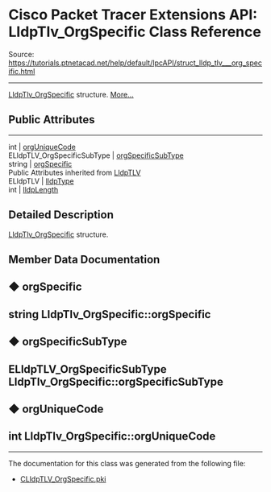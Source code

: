 # Cisco Packet Tracer Extensions API: LldpTlv_OrgSpecific Class Reference

Source: https://tutorials.ptnetacad.net/help/default/IpcAPI/struct_lldp_tlv___org_specific.html

---

[LldpTlv_OrgSpecific](struct_lldp_tlv___org_specific.html "LldpTlv_OrgSpecific structure.") structure. [More...](struct_lldp_tlv___org_specific.html#details)

##  Public Attributes  
  
---  
int | [orgUniqueCode](struct_lldp_tlv___org_specific.html#a77c1391bef3f54efcfc23d74dae6d944)  
ELldpTLV_OrgSpecificSubType | [orgSpecificSubType](struct_lldp_tlv___org_specific.html#acce227afbd370e3be03e56d07d40c027)  
string | [orgSpecific](struct_lldp_tlv___org_specific.html#aa43e9c173772dd1c5cc16e8980a47e20)  
Public Attributes inherited from [LldpTLV](struct_lldp_t_l_v.html)  
ELldpTLV | [lldpType](struct_lldp_t_l_v.html#a4bb3915010dc48e519af6523e311309c)  
int | [lldpLength](struct_lldp_t_l_v.html#ad70c4025cf208ae0719e107d6702410a)  
  
## Detailed Description

[LldpTlv_OrgSpecific](struct_lldp_tlv___org_specific.html "LldpTlv_OrgSpecific structure.") structure. 

## Member Data Documentation

## ◆ orgSpecific

string LldpTlv_OrgSpecific::orgSpecific  
---  
  
## ◆ orgSpecificSubType

ELldpTLV_OrgSpecificSubType LldpTlv_OrgSpecific::orgSpecificSubType  
---  
  
## ◆ orgUniqueCode

int LldpTlv_OrgSpecific::orgUniqueCode  
---  
  
* * *

The documentation for this class was generated from the following file:

  * [CLldpTLV_OrgSpecific.pki](_c_lldp_t_l_v___org_specific_8pki.html)


